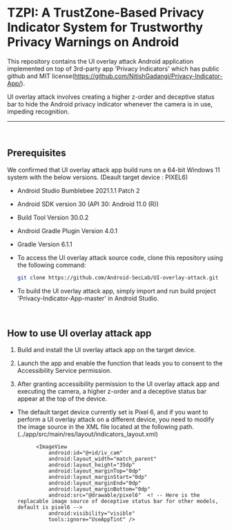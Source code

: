 # TZPI: A TrustZone-Based Privacy Indicator System for Trustworthy Privacy Warnings on Android

This repository contains the UI overlay attack Android application implemented on top of 3rd-party app 'Privacy Indicators' which has public github and MIT license(https://github.com/NitishGadangi/Privacy-Indicator-App/).

UI overlay attack involves creating a higher z-order and deceptive status bar to hide the Android privacy indicator whenever the camera is in use, impeding recognition.


---
<br>

## Prerequisites

We confirmed that UI overlay attack app build runs on a 64-bit Windows 11 system with the below versions. (Deault target device : PIXEL6)

* Android Studio Bumblebee 2021.1.1 Patch 2

* Android SDK version 30 (API 30: Android 11.0 (R))

* Build Tool Version 30.0.2
 
* Android Gradle Plugin Version 4.0.1

* Gradle Version 6.1.1

* To access the UI overlay attack source code, clone this repository using the following command:
  ```bash
  git clone https://github.com/Android-SecLab/UI-overlay-attack.git
  ```
  
* To build the UI overlay attack app, simply import and run build project 'Privacy-Indicator-App-master' in Android Studio.

<br>

## How to use UI overlay attack app

1. Build and install the UI overlay attack app on the target device.

2. Launch the app and enable the function that leads you to consent to the Accessibility Service permission.

3. After granting accessibility permission to the UI overlay attack app and executing the camera, a higher z-order and a deceptive status bar appear at the top of the device.

- The default target device currently set is Pixel 6, and if you want to perform a UI overlay attack on a different device, you need to modify the image source in the XML file located at the following path. (../app/src/main/res/layout/indicators_layout.xml)

            <ImageView
                android:id="@+id/iv_cam"
                android:layout_width="match_parent"
                android:layout_height="35dp"
                android:layout_marginTop="0dp"
                android:layout_marginStart="0dp"
                android:layout_marginEnd="0dp"
                android:layout_marginBottom="0dp"
                android:src="@drawable/pixel6"  <! -- Here is the replacable image source of deceptive status bar for other models, default is pixel6 -->
                android:visibility="visible"
                tools:ignore="UseAppTint" />
